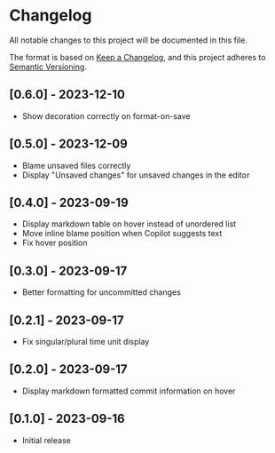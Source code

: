 # Changelog

All notable changes to this project will be documented in this file.

The format is based on [Keep a Changelog](https://keepachangelog.com/en/1.0.0/), and this project adheres to [Semantic Versioning](https://semver.org/spec/v2.0.0.html).

## [0.6.0] - 2023-12-10

- Show decoration correctly on format-on-save

## [0.5.0] - 2023-12-09

- Blame unsaved files correctly
- Display "Unsaved changes" for unsaved changes in the editor

## [0.4.0] - 2023-09-19

- Display markdown table on hover instead of unordered list
- Move inline blame position when Copilot suggests text
- Fix hover position

## [0.3.0] - 2023-09-17

- Better formatting for uncommitted changes

## [0.2.1] - 2023-09-17

- Fix singular/plural time unit display

## [0.2.0] - 2023-09-17

- Display markdown formatted commit information on hover

## [0.1.0] - 2023-09-16

- Initial release
